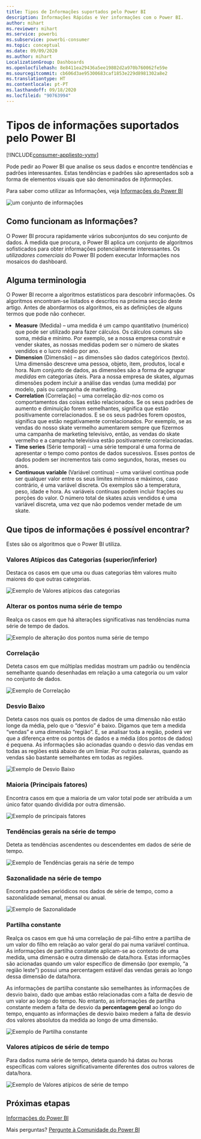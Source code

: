 ```yaml
---
title: Tipos de Informações suportados pelo Power BI
description: Informações Rápidas e Ver informações com o Power BI.
author: mihart
ms.reviewer: mihart
ms.service: powerbi
ms.subservice: powerbi-consumer
ms.topic: conceptual
ms.date: 09/09/2020
ms.author: mihart
LocalizationGroup: Dashboards
ms.openlocfilehash: 8e8411ea29436a5ee19802d2a970b760062fe59e
ms.sourcegitcommit: cb606d3ae95300683caf1853e229d8981302a8e2
ms.translationtype: HT
ms.contentlocale: pt-PT
ms.lasthandoff: 09/18/2020
ms.locfileid: "90763994"
---
```

# <a name="types-of-insights-supported-by-power-bi"></a>Tipos de informações suportados pelo Power BI

[!INCLUDE[consumer-appliesto-yyny](../includes/consumer-appliesto-yyny.md)]

Pode pedir ao Power BI que analise os seus dados e encontre tendências e padrões interessantes. Estas tendências e padrões são apresentados sob a forma de elementos visuais que são denominados de *Informações*. 

Para saber como utilizar as Informações, veja [Informações do Power BI](end-user-insights.md)

![um conjunto de informações](media/end-user-insight-types/power-bi-insight.png)

## <a name="how-does-insights-work"></a>Como funcionam as Informações?
O Power BI procura rapidamente vários subconjuntos do seu conjunto de dados. À medida que procura, o Power BI aplica um conjunto de algoritmos sofisticados para obter informações potencialmente interessantes. Os *utilizadores comerciais* do Power BI podem executar Informações nos mosaicos do dashboard.

## <a name="some-terminology"></a>Alguma terminologia
O Power BI recorre a algoritmos estatísticos para descobrir informações. Os algoritmos encontram-se listados e descritos na próxima secção deste artigo. Antes de abordarmos os algoritmos, eis as definições de alguns termos que pode não conhecer. 

* **Measure** (Medida) – uma medida é um campo quantitativo (numérico) que pode ser utilizado para fazer cálculos. Os cálculos comuns são soma, média e mínimo. Por exemplo, se a nossa empresa construir e vender skates, as nossas medidas podem ser o número de skates vendidos e o lucro médio por ano.  
* **Dimension** (Dimensão) – as dimensões são dados categóricos (texto). Uma dimensão descreve uma pessoa, objeto, item, produtos, local e hora. Num conjunto de dados, as dimensões são a forma de agrupar *medidas* em categorias úteis. Para a nossa empresa de skates, algumas dimensões podem incluir a análise das vendas (uma medida) por modelo, país ou campanha de marketing.   
* **Correlation** (Correlação) – uma correlação diz-nos como os comportamentos das coisas estão relacionados.  Se os seus padrões de aumento e diminuição forem semelhantes, significa que estão positivamente correlacionados. E se os seus padrões forem opostos, significa que estão negativamente correlacionados. Por exemplo, se as vendas do nosso skate vermelho aumentarem sempre que fizermos uma campanha de marketing televisivo, então, as vendas do skate vermelho e a campanha televisiva estão positivamente correlacionadas.
* **Time series** (Série temporal) – uma série temporal é uma forma de apresentar o tempo como pontos de dados sucessivos. Esses pontos de dados podem ser incrementos tais como segundos, horas, meses ou anos.  
* **Continuous variable** (Variável contínua) – uma variável contínua pode ser qualquer valor entre os seus limites mínimos e máximos, caso contrário, é uma variável discreta. Os exemplos são a temperatura, peso, idade e hora. As variáveis contínuas podem incluir frações ou porções do valor. O número total de skates azuis vendidos é uma variável discreta, uma vez que não podemos vender metade de um skate.  

## <a name="what-types-of-insights-can-you-find"></a>Que tipos de informações é possível encontrar?
Estes são os algoritmos que o Power BI utiliza. 

### <a name="category-outliers-topbottom"></a>Valores Atípicos das Categorias (superior/inferior)
Destaca os casos em que uma ou duas categorias têm valores muito maiores do que outras categorias.  

![Exemplo de Valores atípicos das categorias](./media/end-user-insight-types/pbi-auto-insight-type-category-outliers.png)

### <a name="change-points-in-a-time-series"></a>Alterar os pontos numa série de tempo
Realça os casos em que há alterações significativas nas tendências numa série de tempo de dados.

![Exemplo de alteração dos pontos numa série de tempo](./media/end-user-insight-types/pbi-auto-insight-type-changepoint.png)

### <a name="correlation"></a>Correlação
Deteta casos em que múltiplas medidas mostram um padrão ou tendência semelhante quando desenhadas em relação a uma categoria ou um valor no conjunto de dados.

![Exemplo de Correlação](./media/end-user-insight-types/pbi-auto-insight-type-correlation.png)

### <a name="low-variance"></a>Desvio Baixo
Deteta casos nos quais os pontos de dados de uma dimensão não estão longe da média, pelo que o “desvio” é baixo. Digamos que tem a medida “vendas” e uma dimensão “região”. E, se analisar toda a região, poderá ver que a diferença entre os pontos de dados e a média (dos pontos de dados) é pequena. As informações são acionadas quando o desvio das vendas em todas as regiões está abaixo de um limiar. Por outras palavras, quando as vendas são bastante semelhantes em todas as regiões.

![Exemplo de Desvio Baixo](./media/end-user-insight-types/power-bi-insights-low-variance.png)

### <a name="majority-major-factors"></a>Maioria (Principais fatores)
Encontra casos em que a maioria de um valor total pode ser atribuída a um único fator quando dividida por outra dimensão.  

![Exemplo de principais fatores](./media/end-user-insight-types/pbi-auto-insight-type-majority.png)

### <a name="overall-trends-in-time-series"></a>Tendências gerais na série de tempo
Deteta as tendências ascendentes ou descendentes em dados de série de tempo.

![Exemplo de Tendências gerais na série de tempo](./media/end-user-insight-types/pbi-auto-insight-type-trend.png)

### <a name="seasonality-in-time-series"></a>Sazonalidade na série de tempo
Encontra padrões periódicos nos dados de série de tempo, como a sazonalidade semanal, mensal ou anual.

![Exemplo de Sazonalidade](./media/end-user-insight-types/pbi-auto-insight-type-seasonality-new.png)

### <a name="steady-share"></a>Partilha constante
Realça os casos em que há uma correlação de pai-filho entre a partilha de um valor do filho em relação ao valor geral do pai numa variável contínua. As informações de partilha constante aplicam-se ao contexto de uma medida, uma dimensão e outra dimensão de data/hora. Estas informações são acionadas quando um valor específico de dimensão (por exemplo, “a região leste”) possui uma percentagem estável das vendas gerais ao longo dessa dimensão de data/hora.

As informações de partilha constante são semelhantes às informações de desvio baixo, dado que ambas estão relacionadas com a falta de desvio de um valor ao longo do tempo. No entanto, as informações de partilha constante medem a falta de desvio da **percentagem geral** ao longo do tempo, enquanto as informações de desvio baixo medem a falta de desvio dos valores absolutos da medida ao longo de uma dimensão.

![Exemplo de Partilha constante](./media/end-user-insight-types/pbi-auto-insight-type-steadyshare.png)

### <a name="time-series-outliers"></a>Valores atípicos de série de tempo
Para dados numa série de tempo, deteta quando há datas ou horas específicas com valores significativamente diferentes dos outros valores de data/hora.

![Exemplo de Valores atípicos de série de tempo](./media/end-user-insight-types/pbi-auto-insight-type-time-series-outliers-purple.png)

## <a name="next-steps"></a>Próximas etapas
[Informações do Power BI](end-user-insights.md)

Mais perguntas? [Pergunte à Comunidade do Power BI](https://community.powerbi.com/)

